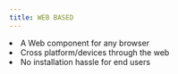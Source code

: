 ```yaml
---
title: WEB BASED
---
```

<li>A Web component for any browser</li>
<li>Cross platform/devices through the web</li>
<li>No installation hassle for end users</li>
